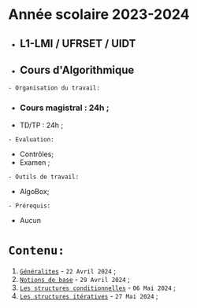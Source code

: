 # Année scolaire 2023-2024
 * ##  L1-LMI / UFRSET / UIDT  
 * ##  Cours d'Algorithmique
 
 ``` - Organisation du travail: ```
 * ### Cours magistral : 24h ;
 * TD/TP : 24h ;
 
``` - Evaluation: ```
 * Contrôles;
 * Examen ;
 
``` - Outils de travail: ```
 * AlgoBox;
   
``` - Prérequis: ```
 * Aucun
 
 # ``` Contenu: ```
 1. [`Généralites`](https://github.com/pape-barro/L1-LMI-ALGO/blob/main/generalites.pdf) - ``` 22 Avril 2024 ``` ;
 2. [`Notions de base`](https://github.com/pape-barro/L1-LMI-ALGO/blob/main/notions_de_base.pdf) - ``` 29 Avril 2024 ``` ;
 3. [`Les structures conditionnelles`](https://github.com/pape-barro/L1-LMI-ALGO/blob/main/structures_conditionnelles.pdf) - ``` 06 Mai 2024 ``` ;
 4. [`Les structures itératives`](https://github.com/pape-barro/L1-LMI-ALGO/blob/main/structures_iteratives.pdf) - ``` 27 Mai 2024 ``` ;
